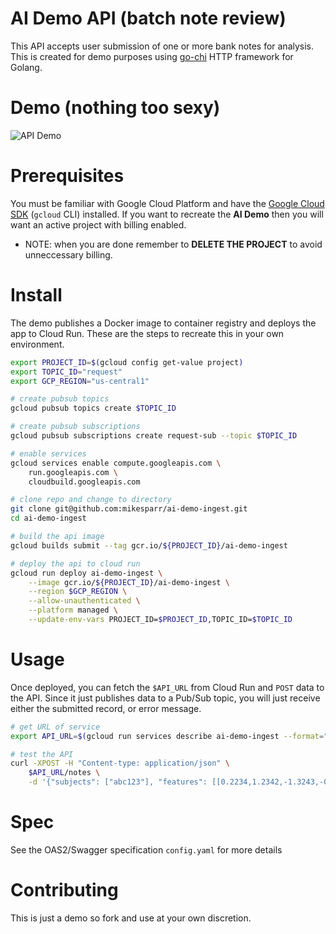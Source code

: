 # AI Demo API (batch note review)
This API accepts user submission of one or more bank notes for analysis. This is created for
demo purposes using [go-chi](https://github.com/go-chi/chi) HTTP framework for Golang.

# Demo (nothing too sexy)
![API Demo](./demo.gif)

# Prerequisites
You must be familiar with Google Cloud Platform and have the [Google Cloud SDK](https://cloud.google.com/sdk/docs/install) (`gcloud` CLI) installed. 
If you want to recreate the **AI Demo** then you will want an active project with billing enabled.

* NOTE: when you are done remember to **DELETE THE PROJECT** to avoid unneccessary billing.

# Install
The demo publishes a Docker image to container registry and deploys the app to Cloud Run. 
These are the steps to recreate this in your own environment.

```bash
export PROJECT_ID=$(gcloud config get-value project)
export TOPIC_ID="request"
export GCP_REGION="us-central1"

# create pubsub topics
gcloud pubsub topics create $TOPIC_ID

# create pubsub subscriptions
gcloud pubsub subscriptions create request-sub --topic $TOPIC_ID

# enable services
gcloud services enable compute.googleapis.com \
    run.googleapis.com \
    cloudbuild.googleapis.com

# clone repo and change to directory
git clone git@github.com:mikesparr/ai-demo-ingest.git
cd ai-demo-ingest

# build the api image
gcloud builds submit --tag gcr.io/${PROJECT_ID}/ai-demo-ingest

# deploy the api to cloud run
gcloud run deploy ai-demo-ingest \
    --image gcr.io/${PROJECT_ID}/ai-demo-ingest \
    --region $GCP_REGION \
    --allow-unauthenticated \
    --platform managed \
    --update-env-vars PROJECT_ID=$PROJECT_ID,TOPIC_ID=$TOPIC_ID
```

# Usage
Once deployed, you can fetch the `$API_URL` from Cloud Run and `POST` data to the API. Since it just publishes data to a Pub/Sub topic, you will just receive either the submitted record, or error message.

```bash
# get URL of service
export API_URL=$(gcloud run services describe ai-demo-ingest --format="value(status.url)" --platform managed --region $GCP_REGION)

# test the API
curl -XPOST -H "Content-type: application/json" \
    $API_URL/notes \
    -d '{"subjects": ["abc123"], "features": [[0.2234,1.2342,-1.3243,-0.9383]]}'                           
```

# Spec
See the OAS2/Swagger specification `config.yaml` for more details

# Contributing
This is just a demo so fork and use at your own discretion.